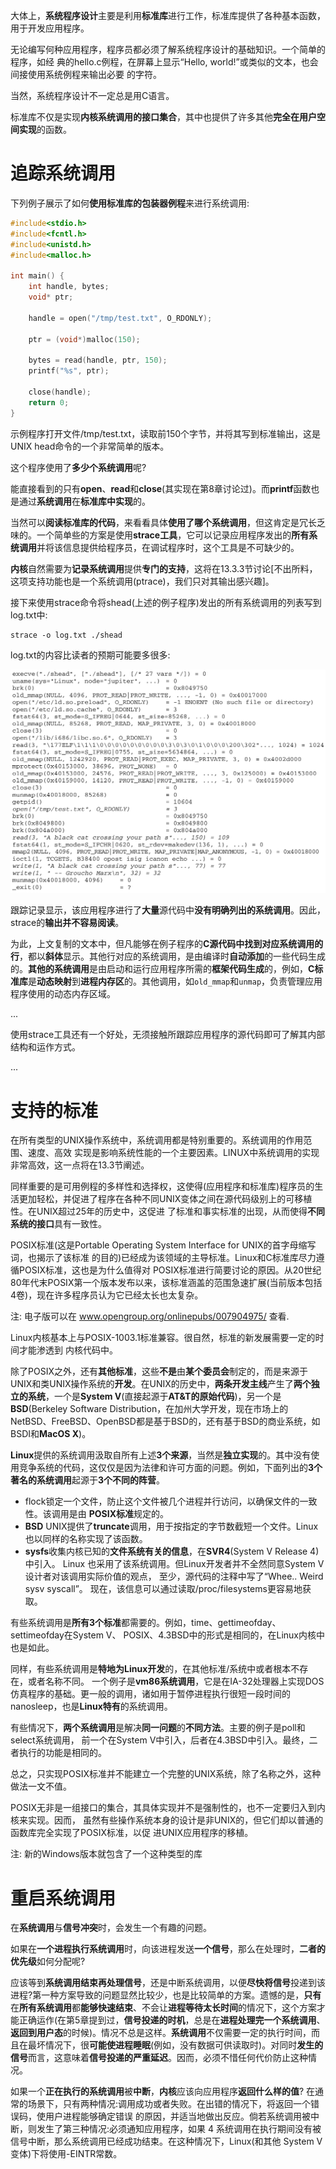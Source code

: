 大体上，**系统程序设计**主要是利用**标准库**进行工作，标准库提供了各种基本函数，用于开发应用程序。

无论编写何种应用程序，程序员都必须了解系统程序设计的基础知识。一个简单的程序，如经 典的hello.c例程，在屏幕上显示“Hello, world!”或类似的文本，也会间接使用系统例程来输出必要 的字符。

当然，系统程序设计不一定总是用C语言。

标准库不仅是实现**内核系统调用的接口集合**，其中也提供了许多其他**完全在用户空间实现**的函数。

# 追踪系统调用

下列例子展示了如何**使用标准库的包装器例程**来进行系统调用:

```c
#include<stdio.h> 
#include<fcntl.h> 
#include<unistd.h> 
#include<malloc.h> 

int main() { 
    int handle, bytes; 
    void* ptr; 

    handle = open("/tmp/test.txt", O_RDONLY); 

    ptr = (void*)malloc(150); 

    bytes = read(handle, ptr, 150); 
    printf("%s", ptr); 

    close(handle); 
    return 0; 
}
```

示例程序打开文件/tmp/test.txt，读取前150个字节，并将其写到标准输出，这是UNIX head命令的一个非常简单的版本。

这个程序使用了**多少个系统调用**呢? 

能直接看到的只有**open**、**read**和**close**(其实现在第8章讨论过)。而**printf**函数也是通过**系统调用**在**标准库中实现**的。

当然可以**阅读标准库的代码**，来看看具体**使用了哪个系统调用**，但这肯定是冗长乏味的。一个简单些的方案是使用**strace工具**，它可以记录应用程序发出的**所有系统调用**并将该信息提供给程序员，在调试程序时，这个工具是不可缺少的。

**内核**自然需要为**记录系统调用**提供**专门的支持**，这将在13.3.3节讨论\[不出所料，这项支持功能也是一个系统调用(ptrace)，我们只对其输出感兴趣]。

接下来使用strace命令将shead(上述的例子程序)发出的所有系统调用的列表写到log.txt中:

```
strace -o log.txt ./shead
```

log.txt的内容比读者的预期可能要多很多:

![2020-01-26-18-27-59.png](./images/2020-01-26-18-27-59.png)

跟踪记录显示，该应用程序进行了**大量**源代码中**没有明确列出的系统调用**。因此，strace的**输出并不容易阅读**。

为此，上文复制的文本中，但凡能够在例子程序的**C源代码中找到对应系统调用的行**，都以**斜体**显示。其他行对应的系统调用，是由编译时**自动添加**的一些代码生成的。**其他的系统调用**是由启动和运行应用程序所需的**框架代码生成**的，例如，**C标准库**是**动态映射**到**进程内存区**的。其他调用，如`old_mmap`和`unmap`，负责管理应用程序使用的动态内存区域。

...

使用strace工具还有一个好处，无须接触所跟踪应用程序的源代码即可了解其内部结构和运作方式。

...

# 支持的标准

在所有类型的UNIX操作系统中，系统调用都是特别重要的。系统调用的作用范围、速度、高效 实现是影响系统性能的一个主要因素。LINUX中系统调用的实现非常高效，这一点将在13.3节阐述。

同样重要的是可用例程的多样性和选择权，这使得(应用程序和标准库)程序员的生活更加轻松，并促进了程序在各种不同UNIX变体之间在源代码级别上的可移植性。在UNIX超过25年的历史中，这促进 了标准和事实标准的出现，从而使得**不同系统的接口**具有一致性。

POSIX标准(这是Portable Operating System Interface for UNIX的首字母缩写词，也揭示了该标准 的目的)已经成为该领域的主导标准。Linux和C标准库尽力遵循POSIX标准，这也是为什么值得对 POSIX标准进行简要讨论的原因。从20世纪80年代末POSIX第一个版本发布以来，该标准涵盖的范围急速扩展(当前版本包括4卷)，现在许多程序员认为它已经太长也太复杂。

注: 电子版可以在 www.opengroup.org/onlinepubs/007904975/ 查看.

Linux内核基本上与POSIX-1003.1标准兼容。很自然，标准的新发展需要一定的时间才能渗透到 内核代码中。

除了POSIX之外，还有**其他标准**，这些**不是**由**某个委员会**制定的，而是来源于UNIX和类UNIX操作系统的**开发**。在UNIX的历史中，**两条开发主线**产生了**两个独立的系统**，一个是**System V**(直接起源于**AT&T的原始代码**)，另一个是**BSD**(Berkeley Software Distribution，在加州大学开发，现在市场上的NetBSD、FreeBSD、OpenBSD都是基于BSD的，还有基于BSD的商业系统，如BSDI和**MacOS X**)。

**Linux**提供的系统调用汲取自所有上述**3个来源**，当然是**独立实现**的。其中没有使用竞争系统的代码，这仅仅是因为法律和许可方面的问题。例如，下面列出的**3个著名的系统调用**起源于**3个不同的阵营**。

- flock锁定一个文件，防止这个文件被几个进程并行访问，以确保文件的一致性。该调用是由 **POSIX标准**规定的。
- **BSD** UNIX提供了**truncate**调用，用于按指定的字节数截短一个文件。Linux也以同样的名称实现了该函数。
- **sysfs**收集内核已知的**文件系统有关的信息**，在**SVR4**(System V Release 4)中引入。 Linux 也采用了该系统调用。但Linux开发者并不全然同意System V设计者对该调用实际价值的观点， 至少，源代码的注释中写了“Whee.. Weird sysv syscall”。 现在，该信息可以通过读取/proc/filesystems更容易地获取。

有些系统调用是**所有3个标准**都需要的。例如，time、gettimeofday、settimeofday在System V、 POSIX、4.3BSD中的形式是相同的，在Linux内核中也是如此。

同样，有些系统调用是**特地为Linux开发**的，在其他标准/系统中或者根本不存在，或者名称不同。 一个例子是**vm86系统调用**，它是在IA-32处理器上实现DOS仿真程序的基础。更一般的调用，诸如用于暂停进程执行很短一段时间的nanosleep，也是**Linux特有**的系统调用。

有些情况下，**两个系统调用**是解决**同一问题**的**不同方法**。主要的例子是poll和select系统调用， 前一个在System V中引入，后者在4.3BSD中引入。最终，二者执行的功能是相同的。

总之，只实现POSIX标准并不能建立一个完整的UNIX系统，除了名称之外，这种做法一文不值。

POSIX无非是一组接口的集合，其具体实现并不是强制性的，也不一定要归入到内核来实现。因而， 虽然有些操作系统本身的设计是非UNIX的，但它们却以普通的函数库完全实现了POSIX标准，以促 进UNIX应用程序的移植。

注: 新的Windows版本就包含了一个这种类型的库

# 重启系统调用

在**系统调用**与**信号冲突**时，会发生一个有趣的问题。

如果在**一个进程执行系统调用**时，向该进程发送**一个信号**，那么在处理时，**二者的优先级**如何分配呢? 

应该等到**系统调用结束再处理信号**，还是中断系统调用，以便**尽快将信号**投递到该进程?第一种方案导致的问题显然比较少，也是比较简单的方案。遗憾的是，**只有**在**所有系统调用**都**能够快速结束**、不会让**进程等待太长时间**的情况下，这个方案才能正确运作(在第5章提到过，**信号投递的时机**，总是在**进程处理完一个系统调用**、**返回到用户态**的时候)。情况不总是这样。**系统调用**不仅需要一定的执行时间，而且在最坏情况下，很**可能使进程睡眠**(例如，没有数据可供读取时)。对同时**发生的信号**而言，这意味着**信号投递的严重延迟**。因而，必须不惜任何代价防止这种情况。

如果一个**正在执行的系统调用**被**中断**，**内核**应该向应用程序**返回什么样的值**? 在通常的场景下，只有两种情况:调用成功或者失败。在出错的情况下，将返回一个错误码，使用户进程能够确定错误 的原因，并适当地做出反应。倘若系统调用被中断，则发生了第三种情况:必须通知应用程序，如果 4 系统调用在执行期间没有被信号中断，那么系统调用已经成功结束。在这种情况下，Linux(和其他 System V变体)下将使用-EINTR常数。